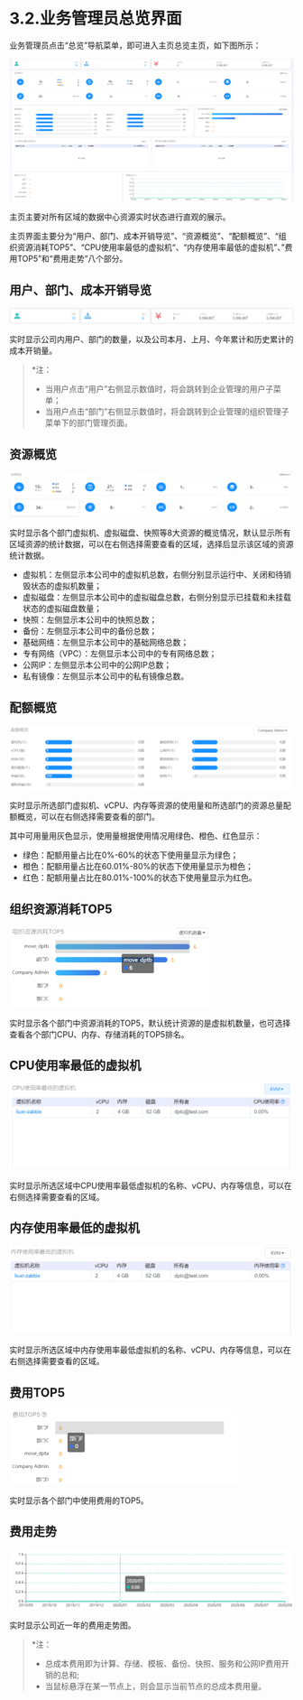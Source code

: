 # 3.2.业务管理员总览界面

业务管理员点击“总览”导航菜单，即可进入主页总览主页，如下图所示：

![1597995109741](company_manager_view.assets/1597995109741.png)

主页主要对所有区域的数据中心资源实时状态进行直观的展示。

主页界面主要分为“用户、部门、成本开销导览”、“资源概览”、“配额概览”、“组织资源消耗TOP5”、“CPU使用率最低的虚拟机“、“内存使用率最低的虚拟机”、”费用TOP5”和“费用走势”八个部分。

## 用户、部门、成本开销导览

![1597823051286](company_manager_view.assets/1597823051286.png)

实时显示公司内用户、部门的数量，以及公司本月、上月、今年累计和历史累计的成本开销量。

> *注：
>
> - 当用户点击“用户”右侧显示数值时，将会跳转到企业管理的用户子菜单；
> - 当用户点击“部门”右侧显示数值时，将会跳转到企业管理的组织管理子菜单下的部门管理页面。

## 资源概览

![1597823301096](company_manager_view.assets/1597823301096.png)

实时显示各个部门虚拟机、虚拟磁盘、快照等8大资源的概览情况，默认显示所有区域资源的统计数据，可以在右侧选择需要查看的区域，选择后显示该区域的资源统计数据。

- 虚拟机：左侧显示本公司中的虚拟机总数，右侧分别显示运行中、关闭和待销毁状态的虚拟机数量；
- 虚拟磁盘：左侧显示本公司中的虚拟磁盘总数，右侧分别显示已挂载和未挂载状态的虚拟磁盘数量；
- 快照：左侧显示本公司中的快照总数；
- 备份：左侧显示本公司中的备份总数；
- 基础网络：左侧显示本公司中的基础网络总数；
- 专有网络（VPC）：左侧显示本公司中的专有网络总数；
- 公网IP：左侧显示本公司中的公网IP总数；
- 私有镜像：左侧显示本公司中的私有镜像总数。

## 配额概览

![1597823905002](company_manager_view.assets/1597823905002.png)

实时显示所选部门虚拟机、vCPU、内存等资源的使用量和所选部门的资源总量配额概览，可以在右侧选择需要查看的部门。

其中可用量用灰色显示，使用量根据使用情况用绿色、橙色、红色显示：

- 绿色：配额用量占比在0%-60%的状态下使用量显示为绿色；
- 橙色：配额用量占比在60.01%-80%的状态下使用量显示为橙色；
- 红色：配额用量占比在80.01%-100%的状态下使用量显示为红色。

## 组织资源消耗TOP5

<img src="company_manager_view.assets/1597824034095.png" alt="1597824034095" style="zoom:50%;" />

实时显示各个部门中资源消耗的TOP5，默认统计资源的是虚拟机数量，也可选择查看各个部门CPU、内存、存储消耗的TOP5排名。

## CPU使用率最低的虚拟机

<img src="company_manager_view.assets/1597824229631.png" alt="1597824229631" style="zoom:50%;" />

实时显示所选区域中CPU使用率最低虚拟机的名称、vCPU、内存等信息，可以在右侧选择需要查看的区域。

## 内存使用率最低的虚拟机

<img src="company_manager_view.assets/1597824501421.png" alt="1597824501421" style="zoom:50%;" />

实时显示所选区域中内存使用率最低虚拟机的名称、vCPU、内存等信息，可以在右侧选择需要查看的区域。

## 费用TOP5

<img src="company_manager_view.assets/1597824547301.png" alt="1597824547301" style="zoom:50%;" />

实时显示各个部门中使用费用的TOP5。

## 费用走势

![1597995297716](company_manager_view.assets/1597995297716.png)

实时显示公司近一年的费用走势图。

> *注：
>
> - 总成本费用即为计算、存储、模板、备份、快照、服务和公网IP费用开销的总和;
> - 当鼠标悬浮在某一节点上，则会显示当前节点的总成本费用量。
